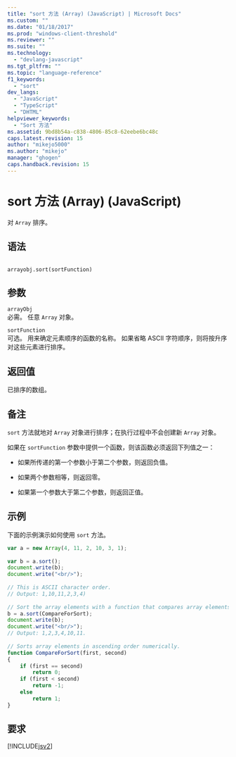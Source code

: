 ```yaml
---
title: "sort 方法 (Array) (JavaScript) | Microsoft Docs"
ms.custom: ""
ms.date: "01/18/2017"
ms.prod: "windows-client-threshold"
ms.reviewer: ""
ms.suite: ""
ms.technology: 
  - "devlang-javascript"
ms.tgt_pltfrm: ""
ms.topic: "language-reference"
f1_keywords: 
  - "sort"
dev_langs: 
  - "JavaScript"
  - "TypeScript"
  - "DHTML"
helpviewer_keywords: 
  - "Sort 方法"
ms.assetid: 9bd8b54a-c838-4806-85c8-62eebe6bc48c
caps.latest.revision: 15
author: "mikejo5000"
ms.author: "mikejo"
manager: "ghogen"
caps.handback.revision: 15
---
```

# sort 方法 (Array) (JavaScript)
对 `Array` 排序。  
  
## 语法  
  
```  
  
arrayobj.sort(sortFunction)   
```  
  
## 参数  
 `arrayObj`  
 必需。  任意 `Array` 对象。  
  
 `sortFunction`  
 可选。  用来确定元素顺序的函数的名称。  如果省略 ASCII 字符顺序，则将按升序对这些元素进行排序。  
  
## 返回值  
 已排序的数组。  
  
## 备注  
 `sort` 方法就地对 `Array` 对象进行排序；在执行过程中不会创建新 `Array` 对象。  
  
 如果在 `sortFunction` 参数中提供一个函数，则该函数必须返回下列值之一：  
  
-   如果所传递的第一个参数小于第二个参数，则返回负值。  
  
-   如果两个参数相等，则返回零。  
  
-   如果第一个参数大于第二个参数，则返回正值。  
  
## 示例  
 下面的示例演示如何使用 `sort` 方法。  
  
```javascript  
var a = new Array(4, 11, 2, 10, 3, 1);  
  
var b = a.sort();  
document.write(b);  
document.write("<br/>");  
  
// This is ASCII character order.  
// Output: 1,10,11,2,3,4)  
  
// Sort the array elements with a function that compares array elements.  
b = a.sort(CompareForSort);  
document.write(b);  
document.write("<br/>");  
// Output: 1,2,3,4,10,11.  
  
// Sorts array elements in ascending order numerically.  
function CompareForSort(first, second)  
{  
    if (first == second)  
        return 0;  
    if (first < second)  
        return -1;  
    else  
        return 1;   
}  
```  
  
## 要求  
 [!INCLUDE[jsv2](../../javascript/reference/includes/jsv2-md.md)]
